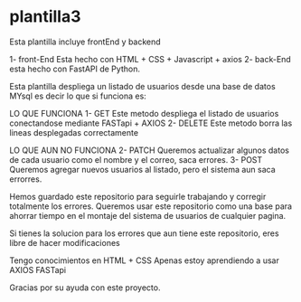 ﻿# plantilla3

 Esta plantilla incluye frontEnd y backend

 1- front-End Esta hecho con HTML + CSS + Javascript + axios
 2- back-End esta hecho con FastAPI de Python.

 Esta plantilla despliega un listado de usuarios desde una base de datos MYsql es decir lo que si funciona es:

LO QUE FUNCIONA
 1- GET Este metodo despliega el listado de usuarios conectandose mediante FASTapi + AXIOS
 2- DELETE Este metodo borra las lineas desplegadas correctamente

 LO QUE AUN NO FUNCIONA
 2- PATCH Queremos actualizar algunos datos de cada usuario como el nombre y el correo, saca errores.
 3- POST  Queremos agregar nuevos usuarios al listado, pero el sistema aun saca errorres.

Hemos guardado este repositorio para seguirle trabajando y corregir totalmente los errores.
Queremos usar este repositorio como una base para ahorrar tiempo en el montaje del sistema de usuarios de cualquier pagina.

Si tienes la solucion para los errores que aun tiene este repositorio, eres libre de hacer modificaciones

Tengo conocimientos en HTML + CSS 
Apenas estoy aprendiendo a usar AXIOS FASTapi

Gracias por su ayuda con este proyecto.

